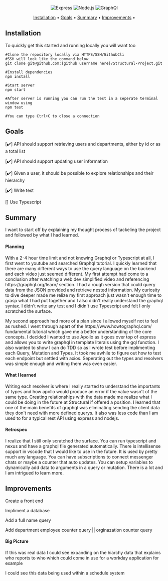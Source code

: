 <div align="center">

![Express](https://img.shields.io/badge/-Express-000?&logo=Express&style=for-the-badge)
![Node.js](https://img.shields.io/badge/-Node.js-000?&logo=node.js&style=for-the-badge)
![GraphQl](https://img.shields.io/badge/-GraphQl-000?&logo=graphql&style=for-the-badge)

</div>

<p align="center">
  <a href="#installation">Installation</a> •
  <a href="#goals">Goals</a> •
  <a href="#summary">Summary</a> •
  <a href="#improvements">Improvements</a> •
</p>

## Installation

<p>To quickly get this started and running locally you will want too</p>

```shell
#Clone the repository locally via HTTPS/SSH/GithubCli
#SSH will look like the command below
git clone git@github.com:{github username here}/Structural-Project.git
```

```shell
#Install dependencies
npm install
```

```shell
#Start server
npm start

#After server is running you can run the test in a seperate terminal window using
npm test

#You can type Ctrl+C to close a connection
```


## Goals

[✔️] API should support retrieving users and departments, either by id or as a total list

[✔️] API should support updating user information

[✔️] Given a user, it should be possible to explore relationships and their hierarchy

[✔️] Write test

[] Use Typescript


## Summary

<p>I want to start off by explaining my thought process of tackeling the project and followed by what I had learned.</p>

#### Planning
<p>With a 2-4 hour time limit and not knowing Graphql or Typescript at all, I first went to youtube and searched Graphql tutorial. I quickly learned that there are many different ways to use the query language on the backend and each video just seemed different. My first attempt had come to a conclusion after watching a web dev simplified video and referencing https://graphql.org/learn/ section. I had a rough version that could query data from the JSON provided and retrieve nested information. My curiosity to dive deeper made me relize my first approach just wasn't enough time to grasp what I had put together and I also didn't really understand the graphql syntax. I didn't write any test and I didn't use Typescript and felt I only scratched the surface.</p>

<p>My second approach had more of a plan since I allowed myself not to feel as rushed. I went through apart of the https://www.howtographql.com/ fundamental tutorial which gave me a better understanding of the core concepts. I decided I wanted to use Apollo as it goes over top of express and allows you to write graphql in template literals using the gql function. I also wanted to show I can do TDD so as I wrote test before implimenting each Query, Mutation and Types. It took me awhile to figure out how to test each endpoint but settled with axios. Seperating out the types and resolvers was simple enough and writing them was even easier.</p>

#### What I learned

<p>Writing each resolver is where I really started to understand the importants of types and how apollo would produce an error if the value wasn't of the same type. Creating relationships with the data made me realize what I could be doing in the future at Structural if offered a position. I learned that one of the main benefits of graphql was eliminating sending the client data they don't need with more defined querys. It also was less code than I am used to for a typical rest API using express and nodejs.</p>

#### Retrospec

<p>I realize that I still only scratched the surface. You can run typescript and nexus and have a graphql file generated automatically. There is intellisense support in vscode that I would like to use in the future. It is used by pretty much any language. You can have subscriptions to connect messenger chats or maybe a counter that auto updates. You can setup variables to dynamically add data to arguments in a query or mutation. There is a lot and I am intrigued to learn more.</p>

## Improvements

<p>Create a front end</p>
<p>Impliment a database</p>
<p>Add a full name query</p>
<p>Add department employee counter query || orginazation counter query</p>

#### Big Picture

<p>If this was real data I could see expanding on the hiarchy data that explains who reports to who which could come in use for a workday application for example</p>
<p>I could see this data being used within a schedule system</p>
